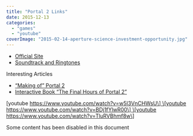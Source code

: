 ```yaml
---
title: "Portal 2 Links"
date: 2015-12-13
categories:
  - "games"
  - "youtube"
coverImage: "2015-02-14-aperture-science-investment-opportunity.jpg"
---
```


- [Official Site](http://www.thinkwithportals.com/ "http://www.thinkwithportals.com/")
- [Soundtrack and Ringtones](http://www.thinkwithportals.com/music.php "http://www.thinkwithportals.com/music.php")

Interesting Articles

- [“Making of” Portal 2](http://features.cgsociety.org/story_custom.php?story_id%3D6359 "http://features.cgsociety.org/story_custom.php?story_id%3D6359")
- [Interactive Book “The Final Hours of Portal 2”](http://store.steampowered.com/app/620/ "http://store.steampowered.com/app/620/")

\[youtube https://www.youtube.com/watch?v=w5I3VnCHWsU\] \[youtube https://www.youtube.com/watch?v=BDj1fYlwR00\] \[youtube https://www.youtube.com/watch?v=TluRVBhmf8w\]

Some content has been disabled in this document
